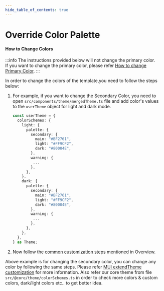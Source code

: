 ```yaml
---
hide_table_of_contents: true
---
```


# Override Color Palette

#### How to Change Colors

:::info
The instructions provided below will not change the primary color.<br/> 
If you want to change the primary color, please refer [How to change Primary Color](/docs/guide/development/theming/change-primary-color).
:::

In order to change the colors of the template,you need to follow the steps below:

1. For example, if you want to change the Secondary Color, you need to open `src/components/theme/mergedTheme.ts` file and add color's values to the `userTheme` object for light and dark mode.

   ```ts
   const userTheme = {
     colorSchemes: {
       light: {
         palette: {
           secondary: {
             main: "#BF2761",
             light: "#FF9CF2",
             dark: "#80004E",
           },
           warning: {
            ...
           },
         },
       },
       dark: {
         palette: {
           secondary: {
             main: "#BF2761",
             light: "#FF9CF2",
             dark: "#80004E",
           },
           warning: {
            ...
           },
         },
       },
     },
   } as Theme;
   ```

2. Now follow the [common customization steps](/docs/guide/development/theming/overview#common-customization-steps) mentioned in Overview.

Above example is for changing the secondary color, you can change any color by following the same steps. Please refer
[MUI extendTheme customization](https://mui.com/material-ui/experimental-api/css-theme-variables/customization/#color-schemes) for more information.
Also refer our core theme from file `src/@core/theme/colorSchemes.ts` in order to check more colors & custom colors, dark/light colors etc.. to get better idea.
